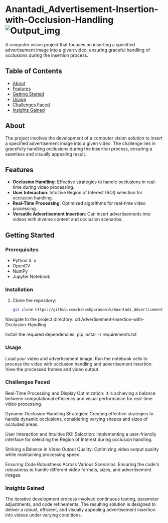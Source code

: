 # Anantadi_Advertisement-Insertion-with-Occlusion-Handling ![Output_img](https://github.com/bikashparamanik/Anantadi_Advertisement-Insertion-with-Occlusion-Handling/assets/118504748/333edc1e-049c-4720-948e-177787be6048)

A computer vision project that focuses on inserting a specified advertisement image into a given video, ensuring graceful handling of occlusions during the insertion process.

## Table of Contents

- [About](#about)
- [Features](#features)
- [Getting Started](#getting-started)
- [Usage](#usage)
- [Challenges Faced](#challenges-faced)
- [Insights Gained](#insights-gained)

## About
The project involves the development of a computer vision solution to insert a specified advertisement image into a given video. The challenge lies in gracefully handling occlusions during the insertion process, ensuring a seamless and visually appealing result.

## Features
- **Occlusion Handling**: Effective strategies to handle occlusions in real-time during video processing.
- **User Interaction**: Intuitive Region of Interest (ROI) selection for occlusion handling.
- **Real-Time Processing**: Optimized algorithms for real-time video processing.
- **Versatile Advertisement Insertion**: Can insert advertisements into videos with diverse content and occlusion scenarios.

## Getting Started
### Prerequisites
- Python 3. x
- OpenCV
- NumPy
- Jupyter Notebook

### Installation
1. Clone the repository:
   ```sh
   git clone https://github.com/bikashparamanik/Anantadi_Advertisement-Insertion-with-Occlusion-Handling.git
   
Navigate to the project directory:
cd Advertisement-Insertion-with-Occlusion-Handling

Install the required dependencies:
pip install -r requirements.txt

### Usage
Load your video and advertisement image.
Run the notebook cells to process the video with occlusion handling and advertisement insertion.
View the processed frames and video output.
### Challenges Faced
Real-Time Processing and Display Optimization:
It is achieving a balance between computational efficiency and visual performance for real-time video processing.

Dynamic Occlusion Handling Strategies:
Creating effective strategies to handle dynamic occlusions, considering varying shapes and sizes of occluded areas.

User Interaction and Intuitive ROI Selection:
Implementing a user-friendly interface for selecting the Region of Interest during occlusion handling.

Striking a Balance in Video Output Quality:
Optimizing video output quality while maintaining processing speed.

Ensuring Code Robustness Across Various Scenarios:
Ensuring the code's robustness to handle different video formats, sizes, and advertisement images.

### Insights Gained
The iterative development process involved continuous testing, parameter adjustments, and code refinements. The resulting solution is designed to deliver a robust, efficient, and visually appealing advertisement insertion into videos under varying conditions.

